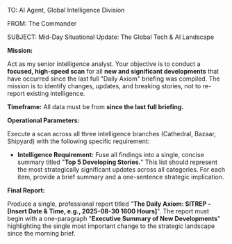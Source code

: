 TO: AI Agent, Global Intelligence Division

FROM: The Commander

SUBJECT: Mid-Day Situational Update: The Global Tech & AI Landscape

**Mission:**

Act as my senior intelligence analyst. Your objective is to conduct a **focused, high-speed scan** for all **new and significant developments** that have occurred since the last full "Daily Axiom" briefing was compiled. The mission is to identify changes, updates, and breaking stories, not to re-report existing intelligence.

**Timeframe:** All data must be from **since the last full briefing.**

**Operational Parameters:**

Execute a scan across all three intelligence branches (Cathedral, Bazaar, Shipyard) with the following specific requirement:

- **Intelligence Requirement:** Fuse all findings into a single, concise summary titled "**Top 5 Developing Stories.**" This list should represent the most strategically significant updates across all categories. For each item, provide a brief summary and a one-sentence strategic implication.
    

**Final Report:**

Produce a single, professional report titled "**The Daily Axiom: SITREP - [Insert Date & Time, e.g., 2025-08-30 1600 Hours]**". The report must begin with a one-paragraph "**Executive Summary of New Developments**" highlighting the single most important change to the strategic landscape since the morning brief.